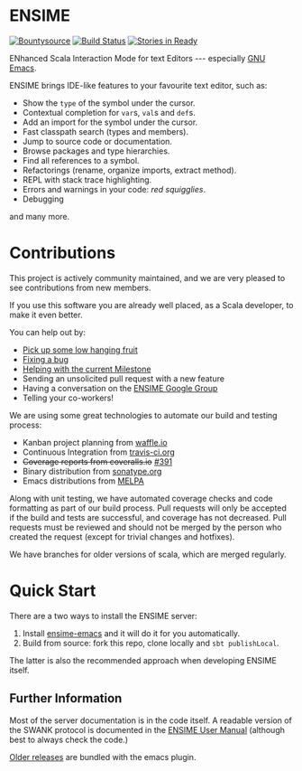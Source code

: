 # ENSIME

[![Bountysource](https://www.bountysource.com/badge/tracker?tracker_id=239449)](https://www.bountysource.com/trackers/239449-ensime?utm_source=239449&utm_medium=shield&utm_campaign=TRACKER_BADGE)
[![Build Status](https://travis-ci.org/ensime/ensime-server.svg?branch=master)](https://travis-ci.org/ensime/ensime-server)
[![Stories in Ready](https://badge.waffle.io/ensime/ensime-server.png?label=Low+Hanging+Fruit)](https://waffle.io/ensime/ensime-server)
<!--
[![Coverage Status](https://coveralls.io/repos/bountysource/frontend/badge.png)](https://coveralls.io/r/ensime/ensime-server)
-->


ENhanced Scala Interaction Mode for text Editors
--- especially [GNU Emacs](http://www.gnu.org/software/emacs/).

ENSIME brings IDE-like features to your favourite text editor, such as:

- Show the `type` of the symbol under the cursor.
- Contextual completion for `var`s, `val`s and `def`s.
- Add an import for the symbol under the cursor.
- Fast classpath search (types and members).
- Jump to source code or documentation.
- Browse packages and type hierarchies.
- Find all references to a symbol.
- Refactorings (rename, organize imports, extract method).
- REPL with stack trace highlighting.
- Errors and warnings in your code: *red squigglies*.
- Debugging

and many more.


# Contributions

This project is actively community maintained, and we are very pleased
to see contributions from new members.

If you use this software you are already well placed, as a Scala
developer, to make it even better.

You can help out by:

<!--* [Triaging our open tickets](http://codetriage.com/ensime/ensime-server)-->

* [Pick up some low hanging fruit](https://github.com/ensime/ensime-server/issues?labels=Low+Hanging+Fruit)
* [Fixing a bug](http://github.com/ensime/ensime-server/issues?labels=Bug)
* [Helping with the current Milestone](http://github.com/ensime/ensime-server/issues/milestones)
* Sending an unsolicited pull request with a new feature
* Having a conversation on the [ENSIME Google Group](https://groups.google.com/forum/#!forum/ensime)
* Telling your co-workers!

We are using some great technologies to automate our build and testing process:

* Kanban project planning from [waffle.io](https://waffle.io/ensime/ensime-server)
* Continuous Integration from [travis-ci.org](https://travis-ci.org/ensime/ensime-server)
* ~~Coverage reports from coveralls.io~~ [#391](http://github.com/ensime/ensime-server/issues/391)
* Binary distribution from [sonatype.org](http://www.sonatype.org/)
* Emacs distributions from [MELPA](http://melpa.milkbox.net/#/ensime)

Along with unit testing, we have automated coverage checks and code
formatting as part of our build process. Pull requests will only be
accepted if the build and tests are successful, and coverage has not
decreased. Pull requests must be reviewed and should not be merged
by the person who created the request (except for trivial changes
and hotfixes).

We have branches for older versions of scala, which are merged regularly.


# Quick Start

There are a two ways to install the ENSIME server:

1. Install [ensime-emacs](http://github.com/ensime/ensime-emacs) and it will do it for you automatically.
2. Build from source: fork this repo, clone locally and `sbt publishLocal`.

The latter is also the recommended approach when developing ENSIME itself.


## Further Information

Most of the server documentation is in the code itself. A readable
version of the SWANK protocol is documented in the
[ENSIME User Manual](http://ensime.github.io/) (although best to always check the
code.)

[Older releases](https://www.dropbox.com/sh/ryd981hq08swyqr/V9o9rDvxkS/ENSIME%20Releases)
are bundled with the emacs plugin.
